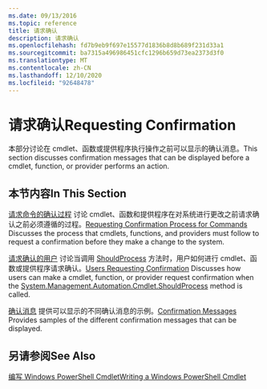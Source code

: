 ```yaml
---
ms.date: 09/13/2016
ms.topic: reference
title: 请求确认
description: 请求确认
ms.openlocfilehash: fd7b9eb9f697e15577d1836b8d8b689f231d33a1
ms.sourcegitcommit: ba7315a496986451cfc1296b659d73ea2373d3f0
ms.translationtype: MT
ms.contentlocale: zh-CN
ms.lasthandoff: 12/10/2020
ms.locfileid: "92648478"
---
```

# <a name="requesting-confirmation"></a><span data-ttu-id="fffae-103">请求确认</span><span class="sxs-lookup"><span data-stu-id="fffae-103">Requesting Confirmation</span></span>

<span data-ttu-id="fffae-104">本部分讨论在 cmdlet、函数或提供程序执行操作之前可以显示的确认消息。</span><span class="sxs-lookup"><span data-stu-id="fffae-104">This section discusses confirmation messages that can be displayed before a cmdlet, function, or provider performs an action.</span></span>

## <a name="in-this-section"></a><span data-ttu-id="fffae-105">本节内容</span><span class="sxs-lookup"><span data-stu-id="fffae-105">In This Section</span></span>

<span data-ttu-id="fffae-106">[请求命令的确认过程](./requesting-confirmation-from-cmdlets.md) 讨论 cmdlet、函数和提供程序在对系统进行更改之前请求确认之前必须遵循的过程。</span><span class="sxs-lookup"><span data-stu-id="fffae-106">[Requesting Confirmation Process for Commands](./requesting-confirmation-from-cmdlets.md) Discusses the process that cmdlets, functions, and providers must follow to request a confirmation before they make a change to the system.</span></span>

<span data-ttu-id="fffae-107">[请求确认的用户](./users-requesting-confirmation.md) 讨论当调用 [ShouldProcess](/dotnet/api/System.Management.Automation.Cmdlet.ShouldProcess) 方法时，用户如何进行 cmdlet、函数或提供程序请求确认。</span><span class="sxs-lookup"><span data-stu-id="fffae-107">[Users Requesting Confirmation](./users-requesting-confirmation.md) Discusses how users can make a cmdlet, function, or provider request confirmation when the [System.Management.Automation.Cmdlet.ShouldProcess](/dotnet/api/System.Management.Automation.Cmdlet.ShouldProcess) method is called.</span></span>

<span data-ttu-id="fffae-108">[确认消息](./confirmation-messages.md) 提供可以显示的不同确认消息的示例。</span><span class="sxs-lookup"><span data-stu-id="fffae-108">[Confirmation Messages](./confirmation-messages.md) Provides samples of the different confirmation messages that can be displayed.</span></span>

## <a name="see-also"></a><span data-ttu-id="fffae-109">另请参阅</span><span class="sxs-lookup"><span data-stu-id="fffae-109">See Also</span></span>

[<span data-ttu-id="fffae-110">编写 Windows PowerShell Cmdlet</span><span class="sxs-lookup"><span data-stu-id="fffae-110">Writing a Windows PowerShell Cmdlet</span></span>](./writing-a-windows-powershell-cmdlet.md)
